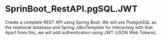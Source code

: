 # SprinBoot_RestAPI.pgSQL.JWT
Create a complete REST API using Spring Boot. We will use PostgreSQL as the relational database and Spring JdbcTemplate for interacting with that. Apart from this, we will add authentication using JWT (JSON Web Tokens).
